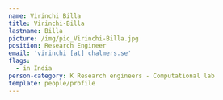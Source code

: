 ```yaml
---
name: Virinchi Billa
title: Virinchi-Billa
lastname: Billa
picture: /img/pic_Virinchi-Billa.jpg
position: Research Engineer
email: 'virinchi [at] chalmers.se'
flags:
  - in India
person-category: K Research engineers - Computational lab
template: people/profile
---
```


